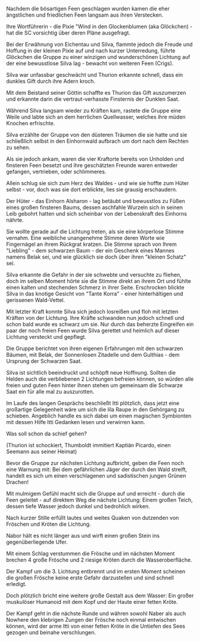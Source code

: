 Nachdem die bösartigen Feen geschlagen wurden kamen die eher ängstlichen und friedlichen Feen langsam aus ihren Verstecken.

Ihre Wortführerin - die Pixie "Wind in den Glockenblumen (aka Glöckchen) - hat die SC vorsichtig über deren Pläne ausgefragt.

Bei der Erwähnung von Eichentau und Silva, flammte jedoch die Freude und Hoffung in der kleinen Pixie auf und nach kurzer Unterredung, führte Glöckchen die Gruppe zu einer winzigen und wunderschönen Lichtung auf der eine bewusstlose Silva lag - bewacht von weiteren Feen (Crigs).

Silva war unfassbar geschwächt und Thurion erkannte schnell, dass ein dunkles Gift durch ihre Adern kroch.

Mit dem Beistand seiner Göttin schaffte es Thurion das Gift auszumerzen und erkannte darin die vertraut-verhasste Finsternis der Dunklen Saat.

Während Silva langsam wieder zu Kräften kam, rastete die Gruppe eine Weile und labte sich an dem herrlichen Quellwasser, welches ihre müden Knochen erfrischte.

Silva erzählte der Gruppe von den düsteren Träumen die sie hatte und sie schließlich selbst in den Einhornwald aufbrach um dort nach dem Rechten zu sehen.

Als sie jedoch ankam, waren die vier Kraftorte bereits von Unholden und finsteren Feen besetzt und ihre geschätzten Freunde waren entweder gefangen, vertrieben, oder schlimmeres.

Allein schlug sie sich zum Herz des Waldes - und wie sie hoffte zum Hüter selbst - vor, doch was sie dort erblickte, lies sie grausig erschaudern.

Der Hüter - das Einhorn Alsharon - lag betäubt und bewusstlos zu Füßen eines großen finsteren Baums, dessen aschfahle Wurzeln sich in seinen Leib gebohrt hatten und sich scheinbar von der Lebenskraft des Einhorns nährte.

Sie wollte gerade auf die Lichtung treten, als sie eine körperlose Stimme vernahm. Eine weibliche unangenehme Stimme deren Worte wie Fingernägel an ihrem Rückgrat kratzen. Die Stimme sprach von Ihrem "Liebling" - dem schwarzen Baum - der ein Geschenk eines Mannes namens Belak sei, und wie glücklich sie doch über ihren "kleinen Schatz" sei.

Silva erkannte die Gefahr in der sie schwebte und versuchte zu fliehen, doch im selben Moment hörte sie die Stimme direkt an ihrem Ort und fühlte einen kalten und stechenden Schmerz in ihrer Seite. Erschrocken blickte Silva in das knotige Gesicht von "Tante Korra" - einer hinterhältigen und gerissenen Wald-Vettel.

Mit letzter Kraft konnte Silva sich jedoch losreißen und floh mit letzten Kräften von der Lichtung. Ihre Kräfte schwanden nun jedoch schnell und schon bald wurde es schwarz um sie. Nur durch das beherzte Eingreifen ein paar der noch freien Feen wurde Silva gerettet und heimlich auf dieser Lichtung versteckt und gepflegt.

Die Gruppe berichtet von ihren eigenen Erfahrungen mit den schwarzen Bäumen, mit Belak, der Sonnenlosen Zitadelle und dem Gulthias - dem Ursprung der Schwarzen Saat.

Silva ist sichtlich beeindruckt und schöpft neue Hoffnung. Sollten die Helden auch die verbliebenen 2 Lichtungen befreien können, so würden alle freien und guten Feen hinter ihnen stehen um gemeinsam die Schwarze Saat ein für alle mal zu auszurotten.

Im Laufe des langen Gesprächs beschließt Itti plötzlich, dass jetzt eine großartige Gelegenheit wäre um sich die lila Raupe in den Gehörgang zu schieben. Angeblich handle es sich dabei um einen magischen Symbionten mit dessen Hilfe Itti Gedanken lesen und verwirren kann. 

Was soll schon da schief gehen?

(Thurion ist schockiert, Thumboldt immitiert Kaptiän Picardo, einen Seemann aus seiner Heimat)

Bevor die Gruppe zur nächsten Lichtung aufbricht, geben die Feen noch eine Warnung mit: Bei dem gefährlichen Jäger der durch den Wald streift, handelt es sich um einen verschlagenen und sadistischen jungen Grünen Drachen!

Mit mulmigem Gefühl macht sich die Gruppe auf und erreicht - durch die Feen geleitet - auf direktem Weg die nächste Lichtung: Einem großen Teich, dessen tiefe Wasser jedoch dunkel und bedrohlich wirken.

Nach kurzer Stille erfüllt lautes und weites Quaken von dutzenden von Fröschen und Kröten die Lichtung.

Nabor hält es nicht länger aus und wirft einen großen Stein ins gegenüberliegende Ufer.

Mit einem Schlag verstummen die Frösche und im nächsten Moment brechen 4 große Frösche und 2 riesige Kröten durch die Wasseroberfläche.

Der Kampf um die 3. Lichtung entbrennt und im ersten Moment scheinen die großen Frösche keine erste Gefahr darzustellen und sind schnell erledigt.

Doch plötzlich bricht eine weitere große Gestalt aus dem Wasser: Ein großer muskulöser Humanoid mit dem Kopf und der Haute einer fetten Kröte.

Der Kampf geht in die nächste Runde und währen sowohl Naber als auch Nowhere den klebrigen Zungen der Frösche noch einmal entwischen können, wird der arme Itti von einer fetten Kröte in die Untiefen des Sees gezogen und beinahe verschlungen.